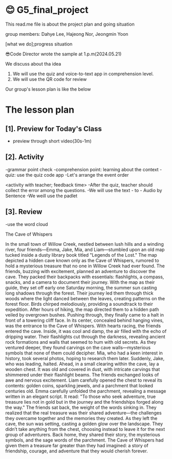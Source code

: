 # 😊 G5_final_project 

This read.me file is about the project plan and going situation

group members: Dahye Lee, Hajeong Nor, Jeongmin Yoon

[what we do];progress situation

😎Code Director wrote the sample at 1.p.m(2024.05.21)

We discuss about tha idea

1) We will use the quiz and voice-to-text app in comprehension level.
2) We will use the QR code for review
   
Our group's lesson plan is like the below
# The lesson plan

## [1]. Preview for Today's Class
- preview through short video(30s-1m)

## [2]. Activity
<activity with teacher>
-grammar point check
-comprehension point: learning about the context

<group activity>
-quiz: use the quiz code app 
-Let's arrange the event order

<activity with teacher; feedback time>
-After the quiz, teacher should collect the error among the questions.
-We will use the text - to - Audio by Sentence 
-We weill use the padlet

## [3]. Review
-use the word cloud

<our story>
The Cave of Whispers


In the small town of Willow Creek, nestled between lush hills and a winding river, four friends—Emma, Jake, Mia, and Liam—stumbled upon an old map tucked inside a dusty library book titled "Legends of the Lost." The map depicted a hidden cave known only as the Cave of Whispers, rumored to hold a mysterious treasure that no one in Willow Creek had ever found.
The friends, buzzing with excitement, planned an adventure to discover the cave. They packed their backpacks with essentials: flashlights, a compass, snacks, and a camera to document their journey. With the map as their guide, they set off early one Saturday morning, the summer sun casting long shadows through the forest.
Their journey led them through thick woods where the light danced between the leaves, creating patterns on the forest floor. Birds chirped melodiously, providing a soundtrack to their expedition. After hours of hiking, the map directed them to a hidden path veiled by overgrown bushes. Pushing through, they finally came to a halt in front of a towering cliff face. In its center, concealed behind hanging vines, was the entrance to the Cave of Whispers.
With hearts racing, the friends entered the cave. Inside, it was cool and damp, the air filled with the echo of dripping water. Their flashlights cut through the darkness, revealing ancient rock formations and walls that seemed to hum with old secrets.
As they ventured deeper, they found carvings on the cave walls—mysterious symbols that none of them could decipher. Mia, who had a keen interest in history, took several photos, hoping to research them later.
Suddenly, Jake, who was leading, halted. Ahead, in a small clearing within the cave, lay a wooden chest. It was old and covered in dust, with intricate carvings that shimmered under their flashlight beams. The friends exchanged looks of awe and nervous excitement. Liam carefully opened the chest to reveal its contents: golden coins, sparkling jewels, and a parchment that looked centuries old.
Emma carefully unfolded the parchment, revealing a message written in an elegant script. It read: "To those who seek adventure, true treasure lies not in gold but in the journey and the friendships forged along the way."
The friends sat back, the weight of the words sinking in. They realized that the real treasure was their shared adventure—the challenges they overcame together and the memories they created.
As they left the cave, the sun was setting, casting a golden glow over the landscape. They didn’t take anything from the chest, choosing instead to leave it for the next group of adventurers. Back home, they shared their story, the mysterious symbols, and the sage words of the parchment. The Cave of Whispers had given them a treasure far greater than they had imagined: a story of friendship, courage, and adventure that they would cherish forever.
